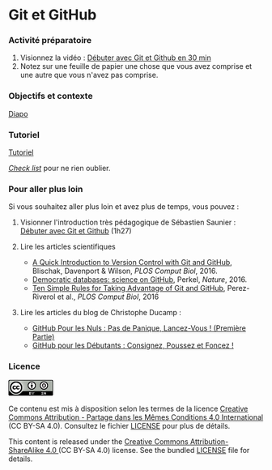 # Git et GitHub


### Activité préparatoire

1. Visionnez la vidéo : [Débuter avec Git et Github en 30 min](https://www.youtube.com/watch?v=hPfgekYUKgk)
2. Notez sur une feuille de papier une chose que vous avez comprise et une autre que vous n'avez pas comprise.


### Objectifs et contexte

[Diapo](diapo)


### Tutoriel

[Tutoriel](tutoriel.md)

[*Check list*](analyse_RNA-seq_O_tauri_check-list.md) pour ne rien oublier.


### Pour aller plus loin

Si vous souhaitez aller plus loin et avez plus de temps, vous pouvez :

1. Visionner l'introduction très pédagogique de Sébastien Saunier : [Débuter avec Git et Github](https://www.youtube.com/watch?v=V6Zo68uQPqE) (1h27)

2. Lire les articles scientifiques
   -  [A Quick Introduction to Version Control with Git and GitHub](https://journals.plos.org/ploscompbiol/article?id=10.1371/journal.pcbi.1004668), Blischak, Davenport & Wilson, *PLOS Comput Biol*, 2016.
   -  [Democratic databases: science on GitHub](https://www.nature.com/news/democratic-databases-science-on-github-1.20719), Perkel, *Nature*, 2016.
    - [Ten Simple Rules for Taking Advantage of Git and GitHub](https://journals.plos.org/ploscompbiol/article?id=10.1371/journal.pcbi.1004947), Perez-Riverol et al., *PLOS Comput Biol*, 2016

3. Lire les articles du blog de Christophe Ducamp :

    - [GitHub Pour les Nuls : Pas de Panique, Lancez-Vous ! (Première Partie)](https://www.christopheducamp.com/2013/12/15/github-pour-nuls-partie-1/)
    - [GitHub pour les Débutants : Consignez, Poussez et Foncez !](https://www.christopheducamp.com/2013/12/16/github-pour-nuls-partie-2/)


### Licence

![](img/CC-BY-SA.png)

Ce contenu est mis à disposition selon les termes de la licence [Creative Commons Attribution - Partage dans les Mêmes Conditions 4.0 International](https://creativecommons.org/licenses/by-sa/4.0/deed.fr) (CC BY-SA 4.0). Consultez le fichier [LICENSE](LICENSE) pour plus de détails.

This content is released under the [Creative Commons Attribution-ShareAlike 4.0 ](https://creativecommons.org/licenses/by-sa/4.0/deed.en) (CC BY-SA 4.0) license. See the bundled [LICENSE](LICENSE) file for details.

